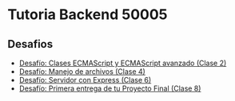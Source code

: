 # Tutoria Backend 50005

## Desafios
- [Desafío: Clases ECMAScript y ECMAScript avanzado (Clase 2)](https://github.com/jp-quintana/tutoria-backend-50005/tree/main/desafio-clase-2)
- [Desafío: Manejo de archivos (Clase 4)](https://github.com/jp-quintana/tutoria-backend-50005/tree/main/desafio-clase-4)
- [Desafío: Servidor con Express (Clase 6)](https://github.com/jp-quintana/tutoria-backend-50005/tree/main/desafio-clase-6)
- [Desafío: Primera entrega de tu Proyecto Final (Clase 8)](https://github.com/jp-quintana/tutoria-backend-50005/tree/main/preentrega-1)
